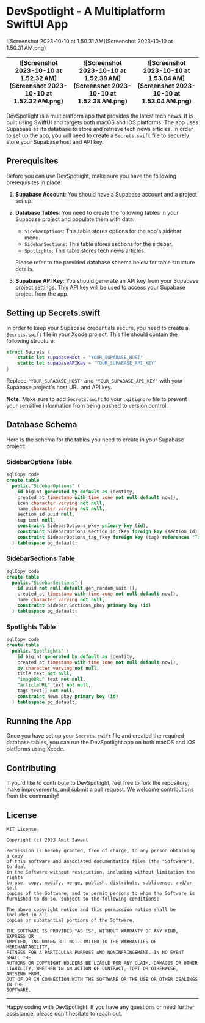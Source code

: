 # DevSpotlight - A Multiplatform SwiftUI App

![Screenshot 2023-10-10 at 1.50.31 AM](Screenshot 2023-10-10 at 1.50.31 AM.png)

| ![Screenshot 2023-10-10 at 1.52.32 AM](Screenshot 2023-10-10 at 1.52.32 AM.png) | ![Screenshot 2023-10-10 at 1.52.38 AM](Screenshot 2023-10-10 at 1.52.38 AM.png) | ![Screenshot 2023-10-10 at 1.53.04 AM](Screenshot 2023-10-10 at 1.53.04 AM.png) |
| ------------------------------------------------------------ | ------------------------------------------------------------ | ------------------------------------------------------------ |

DevSpotlight is a multiplatform app that provides the latest tech news. It is built using SwiftUI and targets both macOS and iOS platforms. The app uses Supabase as its database to store and retrieve tech news articles. In order to set up the app, you will need to create a `Secrets.swift` file to securely store your Supabase host and API key.

## Prerequisites

Before you can use DevSpotlight, make sure you have the following prerequisites in place:

1. **Supabase Account**: You should have a Supabase account and a project set up.

2. **Database Tables**: You need to create the following tables in your Supabase project and populate them with data:

   - `SidebarOptions`: This table stores options for the app's sidebar menu.
   - `SidebarSections`: This table stores sections for the sidebar.
   - `Spotlights`: This table stores tech news articles.

   Please refer to the provided database schema below for table structure details.

3. **Supabase API Key**: You should generate an API key from your Supabase project settings. This API key will be used to access your Supabase project from the app.

## Setting up Secrets.swift

In order to keep your Supabase credentials secure, you need to create a `Secrets.swift` file in your Xcode project. This file should contain the following structure:

```swift
struct Secrets {
    static let supabaseHost = "YOUR_SUPABASE_HOST"
    static let supabaseAPIKey = "YOUR_SUPABASE_API_KEY"
}
```

Replace `"YOUR_SUPABASE_HOST"` and `"YOUR_SUPABASE_API_KEY"` with your Supabase project's host URL and API key.

**Note:** Make sure to add `Secrets.swift` to your `.gitignore` file to prevent your sensitive information from being pushed to version control.

## Database Schema

Here is the schema for the tables you need to create in your Supabase project:

### SidebarOptions Table

```sql
sqlCopy code
create table
  public."SidebarOptions" (
    id bigint generated by default as identity,
    created_at timestamp with time zone not null default now(),
    icon character varying not null,
    name character varying not null,
    section_id uuid null,
    tag text null,
    constraint SidebarOptions_pkey primary key (id),
    constraint SidebarOptions_section_id_fkey foreign key (section_id) references "SidebarSections" (id),
    constraint SidebarOptions_tag_fkey foreign key (tag) references "Tags" (tag)
  ) tablespace pg_default;
```

### SidebarSections Table

```sql
sqlCopy code
create table
  public."SidebarSections" (
    id uuid not null default gen_random_uuid (),
    created_at timestamp with time zone not null default now(),
    name character varying not null,
    constraint Sidebar.Sections_pkey primary key (id)
  ) tablespace pg_default;
```

### Spotlights Table

```sql
sqlCopy code
create table
  public."Spotlights" (
    id bigint generated by default as identity,
    created_at timestamp with time zone not null default now(),
    by character varying not null,
    title text not null,
    "imageURL" text not null,
    "articleURL" text not null,
    tags text[] not null,
    constraint News_pkey primary key (id)
  ) tablespace pg_default;
```

## Running the App

Once you have set up your `Secrets.swift` file and created the required database tables, you can run the DevSpotlight app on both macOS and iOS platforms using Xcode.

## Contributing

If you'd like to contribute to DevSpotlight, feel free to fork the repository, make improvements, and submit a pull request. We welcome contributions from the community!

## License

```
MIT License

Copyright (c) 2023 Amit Samant

Permission is hereby granted, free of charge, to any person obtaining a copy
of this software and associated documentation files (the "Software"), to deal
in the Software without restriction, including without limitation the rights
to use, copy, modify, merge, publish, distribute, sublicense, and/or sell
copies of the Software, and to permit persons to whom the Software is
furnished to do so, subject to the following conditions:

The above copyright notice and this permission notice shall be included in all
copies or substantial portions of the Software.

THE SOFTWARE IS PROVIDED "AS IS", WITHOUT WARRANTY OF ANY KIND, EXPRESS OR
IMPLIED, INCLUDING BUT NOT LIMITED TO THE WARRANTIES OF MERCHANTABILITY,
FITNESS FOR A PARTICULAR PURPOSE AND NONINFRINGEMENT. IN NO EVENT SHALL THE
AUTHORS OR COPYRIGHT HOLDERS BE LIABLE FOR ANY CLAIM, DAMAGES OR OTHER
LIABILITY, WHETHER IN AN ACTION OF CONTRACT, TORT OR OTHERWISE, ARISING FROM,
OUT OF OR IN CONNECTION WITH THE SOFTWARE OR THE USE OR OTHER DEALINGS IN THE
SOFTWARE.
```

------

Happy coding with DevSpotlight! If you have any questions or need further assistance, please don't hesitate to reach out.